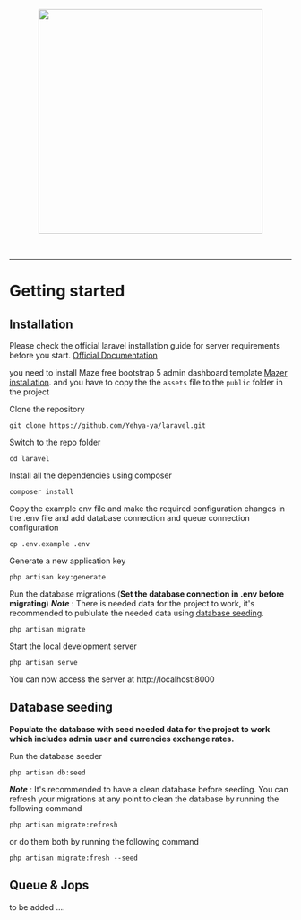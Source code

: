 <p align="center"><a href="http://laravel-yehya.herokuapp.com" target="_blank"><img src="http://laravel-yehya.herokuapp.com/assets/images/logo/logo.png" width="400"></a></p>

<br>

----------

# Getting started

## Installation

Please check the official laravel installation guide for server requirements before you start. [Official Documentation](https://laravel.com/docs/5.4/installation#installation)

you need to install Maze free bootstrap 5 admin dashboard template [Mazer installation](https://zuramai.github.io/mazer/docs/index.html).
and you have to copy the the `assets` file to the `public` folder in the project 

Clone the repository

    git clone https://github.com/Yehya-ya/laravel.git

Switch to the repo folder

    cd laravel

Install all the dependencies using composer

    composer install

Copy the example env file and make the required configuration changes in the .env file
and add database connection and queue connection configuration

    cp .env.example .env

Generate a new application key

    php artisan key:generate

Run the database migrations (**Set the database connection in .env before migrating**)
***Note*** :  There is needed data for the project to work, it's recommended to publulate the needed data using [database seeding](#database-seeding).

    php artisan migrate

Start the local development server

    php artisan serve

You can now access the server at http://localhost:8000

## Database seeding

**Populate the database with seed needed data for the project to work which includes admin user and currencies exchange rates.**

Run the database seeder

    php artisan db:seed

***Note*** : It's recommended to have a clean database before seeding. You can refresh your migrations at any point to clean the database by running the following command

    php artisan migrate:refresh

or do them both by running the following command

    php artisan migrate:fresh --seed
    
## Queue & Jops

to be added ....
